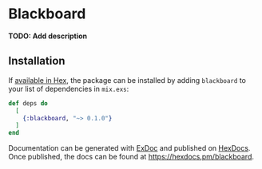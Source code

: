 # Blackboard

**TODO: Add description**

## Installation

If [available in Hex](https://hex.pm/docs/publish), the package can be installed
by adding `blackboard` to your list of dependencies in `mix.exs`:

```elixir
def deps do
  [
    {:blackboard, "~> 0.1.0"}
  ]
end
```

Documentation can be generated with [ExDoc](https://github.com/elixir-lang/ex_doc)
and published on [HexDocs](https://hexdocs.pm). Once published, the docs can
be found at <https://hexdocs.pm/blackboard>.

